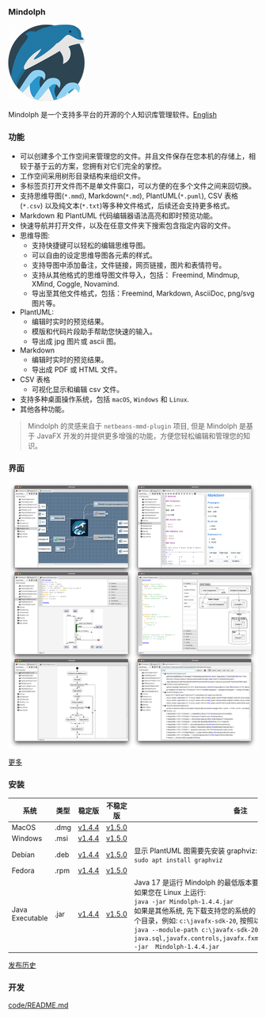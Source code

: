 ### Mindolph

![](../DemoWorkspace/app_30.png)

Mindolph 是一个支持多平台的开源的个人知识库管理软件。[English](../README.md)


### 功能
* 可以创建多个工作空间来管理您的文件。并且文件保存在您本机的存储上，相较于基于云的方案，您拥有对它们完全的掌控。
* 工作空间采用树形目录结构来组织文件。
* 多标签页打开文件而不是单文件窗口，可以方便的在多个文件之间来回切换。
* 支持思维导图(`*.mmd`), Markdown(`*.md`), PlantUML(`*.puml`), CSV 表格(`*.csv`) 以及纯文本(`*.txt`)等多种文件格式，后续还会支持更多格式。
* Markdown 和 PlantUML 代码编辑器语法高亮和即时预览功能。  
* 快速导航并打开文件，以及在任意文件夹下搜索包含指定内容的文件。  
* 思维导图:
	* 支持快捷键可以轻松的编辑思维导图。
	* 可以自由的设定思维导图各元素的样式。
	* 支持导图中添加备注，文件链接，网页链接，图片和表情符号。
	* 支持从其他格式的思维导图文件导入，包括： Freemind, Mindmup, XMind, Coggle, Novamind.
	* 导出至其他文件格式，包括：Freemind, Markdown, AsciiDoc, png/svg 图片等。
* PlantUML:
	* 编辑时实时的预览结果。
	* 模版和代码片段助手帮助您快速的输入。
	* 导出成 jpg 图片或 ascii 图。
* Markdown
	* 编辑时实时的预览结果。
	* 导出成 PDF 或 HTML 文件。
* CSV 表格
	* 可视化显示和编辑 csv 文件。
* 支持多种桌面操作系统，包括 `macOS`, `Windows` 和 `Linux`.
* 其他各种功能。

> Mindolph 的灵感来自于 `netbeans-mmd-plugin` 项目, 但是 Mindolph 是基于 JavaFX 开发的并提供更多增强的功能，方便您轻松编辑和管理您的知识。


### 界面
![](main.png)

[更多](screenshots.md)


### 安装

|系统|类型|稳定版|不稳定版|备注|
|----|----|----|----|----|
|MacOS|.dmg|[v1.4.4](https://github.com/mindolph/Mindolph/releases/download/v1.4.4/Mindolph-1.4.4.dmg)|[v1.5.0](https://github.com/mindolph/Mindolph/releases/download/v1.5.0/Mindolph-1.5.0.dmg)| |
|Windows|.msi|[v1.4.4](https://github.com/mindolph/Mindolph/releases/download/v1.4.4/Mindolph-1.4.4.dmg)|[v1.5.0](https://github.com/mindolph/Mindolph/releases/download/v1.5.0/Mindolph-1.5.0.msi)| |
|Debian|.deb|[v1.4.4](https://github.com/mindolph/Mindolph/releases/download/v1.4.4/Mindolph-1.4.4.deb)|[v1.5.0](https://github.com/mindolph/Mindolph/releases/download/v1.5.0/Mindolph-1.5.0.deb)|	显示 PlantUML 图需要先安装 graphviz:  </br>  `sudo apt install graphviz`|
|Fedora|.rpm|[v1.4.4](https://github.com/mindolph/Mindolph/releases/download/v1.4.4/Mindolph-1.4.4.rpm)|[v1.5.0](https://github.com/mindolph/Mindolph/releases/download/v1.5.0/Mindolph-1.5.0.rpm)| |
|Java Executable|.jar|[v1.4.4](https://github.com/mindolph/Mindolph/releases/download/v1.4.4/Mindolph-1.4.4.jar)|[v1.5.0](https://github.com/mindolph/Mindolph/releases/download/v1.5.0/Mindolph-1.5.0.jar)| Java 17 是运行 Mindolph 的最低版本要求.   	</br> 如果您在 Linux 上运行:   </br> `java -jar Mindolph-1.4.4.jar`  </br> 如果是其他系统, 先下载支持您的系统的 JavaFX SDK 并解压缩到某个目录，例如: `c:\javafx-sdk-20`, 按照以下方式运行:     </br>`java --module-path c:\javafx-sdk-20\lib --add-modules java.sql,javafx.controls,javafx.fxml,javafx.swing,javafx.web -jar  Mindolph-1.4.4.jar` |



[发布历史](release_notes.md)


### 开发

[code/README.md](../code/README.md)
